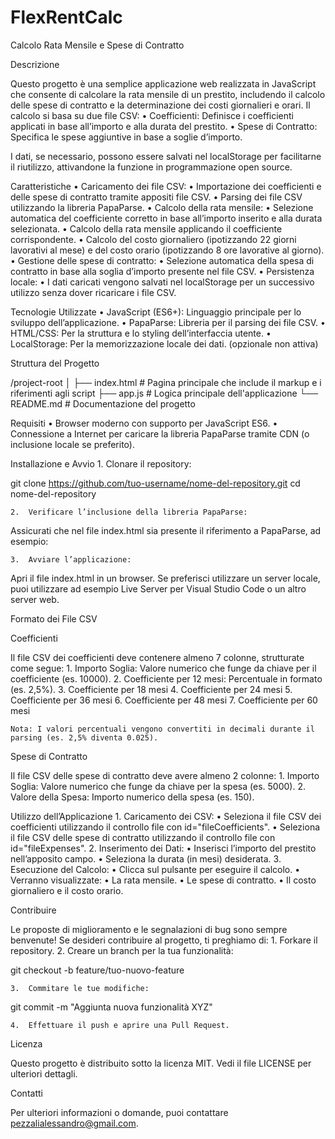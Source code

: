 # FlexRentCalc
Calcolo Rata Mensile e Spese di Contratto

Descrizione

Questo progetto è una semplice applicazione web realizzata in JavaScript che consente di calcolare la rata mensile di un prestito, includendo il calcolo delle spese di contratto e la determinazione dei costi giornalieri e orari.
Il calcolo si basa su due file CSV:
	•	Coefficienti: Definisce i coefficienti applicati in base all’importo e alla durata del prestito.
	•	Spese di Contratto: Specifica le spese aggiuntive in base a soglie d’importo.

I dati, se necessario, possono essere salvati nel localStorage per facilitarne il riutilizzo, attivandone la funzione in programmazione open source.

Caratteristiche
	•	Caricamento dei file CSV:
	•	Importazione dei coefficienti e delle spese di contratto tramite appositi file CSV.
	•	Parsing dei file CSV utilizzando la libreria PapaParse.
	•	Calcolo della rata mensile:
	•	Selezione automatica del coefficiente corretto in base all’importo inserito e alla durata selezionata.
	•	Calcolo della rata mensile applicando il coefficiente corrispondente.
	•	Calcolo del costo giornaliero (ipotizzando 22 giorni lavorativi al mese) e del costo orario (ipotizzando 8 ore lavorative al giorno).
	•	Gestione delle spese di contratto:
	•	Selezione automatica della spesa di contratto in base alla soglia d’importo presente nel file CSV.
	•	Persistenza locale:
	•	I dati caricati vengono salvati nel localStorage per un successivo utilizzo senza dover ricaricare i file CSV.

Tecnologie Utilizzate
	•	JavaScript (ES6+): Linguaggio principale per lo sviluppo dell’applicazione.
	•	PapaParse: Libreria per il parsing dei file CSV.
	•	HTML/CSS: Per la struttura e lo styling dell’interfaccia utente.
	•	LocalStorage: Per la memorizzazione locale dei dati. (opzionale non attiva)

Struttura del Progetto

/project-root
│
├── index.html         # Pagina principale che include il markup e i riferimenti agli script
├── app.js             # Logica principale dell'applicazione
└── README.md          # Documentazione del progetto

Requisiti
	•	Browser moderno con supporto per JavaScript ES6.
	•	Connessione a Internet per caricare la libreria PapaParse tramite CDN (o inclusione locale se preferito).

Installazione e Avvio
	1.	Clonare il repository:

git clone https://github.com/tuo-username/nome-del-repository.git
cd nome-del-repository


	2.	Verificare l’inclusione della libreria PapaParse:
Assicurati che nel file index.html sia presente il riferimento a PapaParse, ad esempio:

<script src="https://cdnjs.cloudflare.com/ajax/libs/PapaParse/5.3.2/papaparse.min.js"></script>
<script src="app.js"></script>


	3.	Avviare l’applicazione:
Apri il file index.html in un browser.
Se preferisci utilizzare un server locale, puoi utilizzare ad esempio Live Server per Visual Studio Code o un altro server web.

Formato dei File CSV

Coefficienti

Il file CSV dei coefficienti deve contenere almeno 7 colonne, strutturate come segue:
	1.	Importo Soglia: Valore numerico che funge da chiave per il coefficiente (es. 10000).
	2.	Coefficiente per 12 mesi: Percentuale in formato (es. 2,5%).
	3.	Coefficiente per 18 mesi
	4.	Coefficiente per 24 mesi
	5.	Coefficiente per 36 mesi
	6.	Coefficiente per 48 mesi
	7.	Coefficiente per 60 mesi

	Nota: I valori percentuali vengono convertiti in decimali durante il parsing (es. 2,5% diventa 0.025).

Spese di Contratto

Il file CSV delle spese di contratto deve avere almeno 2 colonne:
	1.	Importo Soglia: Valore numerico che funge da chiave per la spesa (es. 5000).
	2.	Valore della Spesa: Importo numerico della spesa (es. 150).

Utilizzo dell’Applicazione
	1.	Caricamento dei CSV:
	•	Seleziona il file CSV dei coefficienti utilizzando il controllo file con id="fileCoefficients".
	•	Seleziona il file CSV delle spese di contratto utilizzando il controllo file con id="fileExpenses".
	2.	Inserimento dei Dati:
	•	Inserisci l’importo del prestito nell’apposito campo.
	•	Seleziona la durata (in mesi) desiderata.
	3.	Esecuzione del Calcolo:
	•	Clicca sul pulsante per eseguire il calcolo.
	•	Verranno visualizzate:
	•	La rata mensile.
	•	Le spese di contratto.
	•	Il costo giornaliero e il costo orario.

Contribuire

Le proposte di miglioramento e le segnalazioni di bug sono sempre benvenute!
Se desideri contribuire al progetto, ti preghiamo di:
	1.	Forkare il repository.
	2.	Creare un branch per la tua funzionalità:

git checkout -b feature/tuo-nuovo-feature


	3.	Commitare le tue modifiche:

git commit -m "Aggiunta nuova funzionalità XYZ"


	4.	Effettuare il push e aprire una Pull Request.

Licenza

Questo progetto è distribuito sotto la licenza MIT. Vedi il file LICENSE per ulteriori dettagli.

Contatti

Per ulteriori informazioni o domande, puoi contattare pezzalialessandro@gmail.com.
